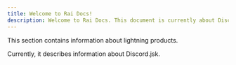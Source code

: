 ```yaml
---
title: Welcome to Rai Docs!
description: Welcome to Rai Docs. This document is currently about Discord.jsk.
---
```


This section contains information about lightning products.

Currently, it describes information about Discord.jsk.